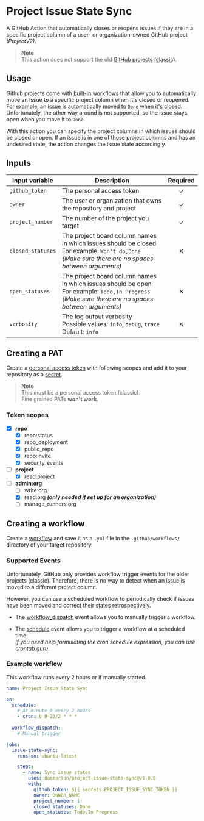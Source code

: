 # Project Issue State Sync

A GitHub Action that automatically closes or reopens issues if they are in a specific project column of a user- or organization-owned GitHub project _(ProjectV2)_. 

> **Note**  
> This action does not support the old [GitHub projects (classic)](https://docs.github.com/en/issues/organizing-your-work-with-project-boards).

## Usage

Github projects come with [built-in workflows](https://docs.github.com/en/issues/planning-and-tracking-with-projects/automating-your-project/using-the-built-in-automations) that allow you to automatically move an issue to a specific project column when it's closed or reopened. For example, an issue is automatically moved to `Done` when it's closed. Unfortunately, the other way around is not supported, so the issue stays open when you move it to `Done`. 

With this action you can specify the project columns in which issues should be closed or open. If an issue is in one of those project columns and has an undesired state, the action changes the issue state accordingly.

## Inputs

| Input variable   | Description                                                                                                                                                 | Required |
| ---------------- | ----------------------------------------------------------------------------------------------------------------------------------------------------------- | :------: |
| `github_token`   | The personal access token                                                                                                                                   |     ✓    |
| `owner`          | The user or organization that owns the repository and project                                                                                               |     ✓    |
| `project_number` | The number of the project you target                                                                                                                        |     ✓    |   
| `closed_statuses`   | The project board column names in which issues should be closed <br> For example: `Won't do,Done` <br> _(Make sure there are no spaces between arguments)_  |     ✕    |   
| `open_statuses`     | The project board column names in which issues should be open <br> For example: `Todo,In Progress` <br> _(Make sure there are no spaces between arguments)_ |     ✕    |  
| `verbosity`      | The log output verbosity <br> Possible values: `info`, `debug`, `trace` <br> Default: `info`                                                                |     ✕    |

## Creating a PAT

Create a [personal access token](https://docs.github.com/en/authentication/keeping-your-account-and-data-secure/creating-a-personal-access-token) with following scopes and add it to your repository as a [secret](https://docs.github.com/en/actions/security-guides/encrypted-secrets#creating-encrypted-secrets-for-a-repository). 

> **Note**  
> This must be a personal access token (classic).  
Fine grained PATs **won't work**.

### Token scopes

- [x] **repo**  
    - [x] repo:status
    - [x] repo_deployment
    - [x] public_repo
    - [x] repo:invite
    - [x] security_events
- [ ] **project**  
    - [x] read:project
- [ ] **admin:org**  
    - [ ] write:org
    - [x] read:org **_(only needed if set up for an organization)_**
    - [ ] manage_runners:org
    
## Creating a workflow

Create a [workflow](https://docs.github.com/en/actions/using-workflows) and save it as a `.yml` file in the `.github/workflows/` directory of your target repository.

### Supported Events

Unfortunately, GitHub only provides workflow trigger events for the older projects (classic). Therefore, there is no way to detect when an issue is moved to a different project column. 

However, you can use a scheduled workflow to periodically check if issues have been moved and correct their states retrospectively.

- The [workflow_dispatch](https://docs.github.com/en/actions/using-workflows/events-that-trigger-workflows#workflow_dispatch) event allows you to manually trigger a workflow.

- The [schedule](https://docs.github.com/en/actions/using-workflows/events-that-trigger-workflows#schedule) event allows you to trigger a workflow at a scheduled time.  
_If you need help formulating the cron schedule expression, you can use [crontab guru](https://crontab.guru/)._

### Example workflow

This workflow runs every 2 hours or if manually started.

```yaml
name: Project Issue State Sync

on: 
  schedule:
    # At minute 0 every 2 hours
    - cron: 0 0-23/2 * * *
  
  workflow_dispatch:
    # Manual trigger

jobs:
  issue-state-sync:
    runs-on: ubuntu-latest

    steps:
      - name: Sync issue states
        uses: dasmerlon/project-issue-state-sync@v1.0.0
        with:
          github_token: ${{ secrets.PROJECT_ISSUE_SYNC_TOKEN }}
          owner: OWNER_NAME
          project_number: 1
          closed_statuses: Done
          open_statuses: Todo,In Progress

```

